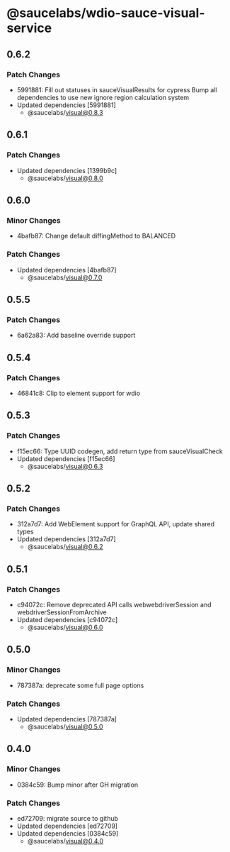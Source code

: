# @saucelabs/wdio-sauce-visual-service

## 0.6.2

### Patch Changes

- 5991881: Fill out statuses in sauceVisualResults for cypress
  Bump all dependencies to use new ignore region calculation system
- Updated dependencies [5991881]
  - @saucelabs/visual@0.8.3

## 0.6.1

### Patch Changes

- Updated dependencies [1399b9c]
  - @saucelabs/visual@0.8.0

## 0.6.0

### Minor Changes

- 4bafb87: Change default diffingMethod to BALANCED

### Patch Changes

- Updated dependencies [4bafb87]
  - @saucelabs/visual@0.7.0

## 0.5.5

### Patch Changes

- 6a62a83: Add baseline override support

## 0.5.4

### Patch Changes

- 46841c8: Clip to element support for wdio

## 0.5.3

### Patch Changes

- f15ec66: Type UUID codegen, add return type from sauceVisualCheck
- Updated dependencies [f15ec66]
  - @saucelabs/visual@0.6.3

## 0.5.2

### Patch Changes

- 312a7d7: Add WebElement support for GraphQL API, update shared types
- Updated dependencies [312a7d7]
  - @saucelabs/visual@0.6.2

## 0.5.1

### Patch Changes

- c94072c: Remove deprecated API calls webwebdriverSession and webdriverSessionFromArchive
- Updated dependencies [c94072c]
  - @saucelabs/visual@0.6.0

## 0.5.0

### Minor Changes

- 787387a: deprecate some full page options

### Patch Changes

- Updated dependencies [787387a]
  - @saucelabs/visual@0.5.0

## 0.4.0

### Minor Changes

- 0384c59: Bump minor after GH migration

### Patch Changes

- ed72709: migrate source to github
- Updated dependencies [ed72709]
- Updated dependencies [0384c59]
  - @saucelabs/visual@0.4.0
